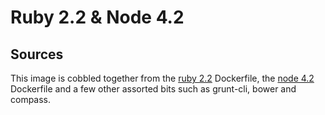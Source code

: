 # Ruby 2.2 & Node 4.2

## Sources
This image is cobbled together from the
[ruby 2.2](https://github.com/docker-library/ruby/blob/0cdec78d89e33750a4b796bd2c748f0d5a1ae654/2.2/Dockerfile) Dockerfile, the
[node 4.2](https://github.com/nodejs/docker-node/blob/9992908b275546d9dc1b6063a4d0b7bc500e8b3b/4.2/Dockerfile) Dockerfile and
a few other assorted bits such as grunt-cli, bower and compass.
